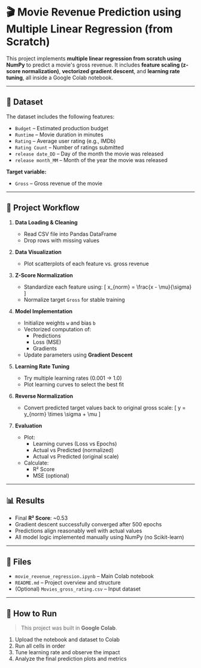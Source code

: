 # 🎬 Movie Revenue Prediction using Multiple Linear Regression (from Scratch)

This project implements **multiple linear regression from scratch using NumPy** to predict a movie's gross revenue. It includes **feature scaling (z-score normalization)**, **vectorized gradient descent**, and **learning rate tuning**, all inside a Google Colab notebook.

---

## 📁 Dataset

The dataset includes the following features:

- `Budget` – Estimated production budget
- `Runtime` – Movie duration in minutes
- `Rating` – Average user rating (e.g., IMDb)
- `Rating Count` – Number of ratings submitted
- `release date_DD` – Day of the month the movie was released
- `release month_MM` – Month of the year the movie was released

**Target variable:**
- `Gross` – Gross revenue of the movie

---

## 🧪 Project Workflow

1. **Data Loading & Cleaning**
   - Read CSV file into Pandas DataFrame
   - Drop rows with missing values

2. **Data Visualization**
   - Plot scatterplots of each feature vs. gross revenue

3. **Z-Score Normalization**
   - Standardize each feature using:
     \[
     x_{norm} = \frac{x - \mu}{\sigma}
     \]
   - Normalize target `Gross` for stable training

4. **Model Implementation**
   - Initialize weights `w` and bias `b`
   - Vectorized computation of:
     - Predictions
     - Loss (MSE)
     - Gradients
   - Update parameters using **Gradient Descent**

5. **Learning Rate Tuning**
   - Try multiple learning rates (0.001 → 1.0)
   - Plot learning curves to select the best fit

6. **Reverse Normalization**
   - Convert predicted target values back to original gross scale:
     \[
     y = y_{norm} \times \sigma + \mu
     \]

7. **Evaluation**
   - Plot:
     - Learning curves (Loss vs Epochs)
     - Actual vs Predicted (normalized)
     - Actual vs Predicted (original scale)
   - Calculate:
     - R² Score
     - MSE (optional)

---

## 📊 Results

- Final **R² Score**: ~0.53  
- Gradient descent successfully converged after 500 epochs  
- Predictions align reasonably well with actual values  
- All model logic implemented manually using NumPy (no Scikit-learn)

---

## 📁 Files

- `movie_revenue_regression.ipynb` – Main Colab notebook
- `README.md` – Project overview and structure
- (Optional) `Movies_gross_rating.csv` – Input dataset

---

## 📌 How to Run

> This project was built in **Google Colab**.

1. Upload the notebook and dataset to Colab
2. Run all cells in order
3. Tune learning rate and observe the impact
4. Analyze the final prediction plots and metrics